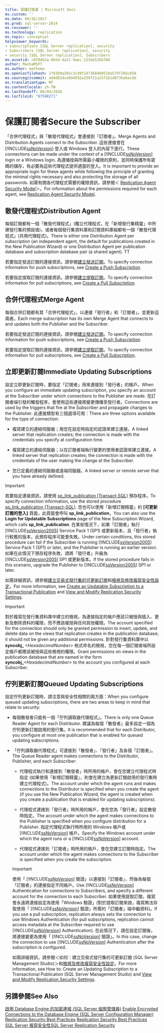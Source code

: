 ```yaml
---
title: 保護訂閱者 | Microsoft Docs
ms.custom: ''
ms.date: 04/26/2017
ms.prod: sql-server-2014
ms.reviewer: ''
ms.technology: replication
ms.topic: conceptual
helpviewer_keywords:
- subscriptions [SQL Server replication], security
- Subscribers [SQL Server replication], security
- security [SQL Server replication], Subscribers
ms.assetid: c8f0d62a-8b5d-4a21-9aec-223da52bb708
author: MashaMSFT
ms.author: mathoma
ms.openlocfilehash: 1f03b9a202c3c49f147368460518a579f28dc850
ms.sourcegitcommit: ad4d92dce894592a259721a1571b1d8736abacdb
ms.translationtype: MT
ms.contentlocale: zh-TW
ms.lasthandoff: 08/04/2020
ms.locfileid: "87598271"
---
```

# <a name="secure-the-subscriber"></a><span data-ttu-id="501dd-102">保護訂閱者</span><span class="sxs-lookup"><span data-stu-id="501dd-102">Secure the Subscriber</span></span>
  <span data-ttu-id="501dd-103">「合併代理程式」與「散發代理程式」會連接到「訂閱者」。</span><span class="sxs-lookup"><span data-stu-id="501dd-103">Merge Agents and Distribution Agents connect to the Subscriber.</span></span> <span data-ttu-id="501dd-104">這些連接會在 [!INCLUDE[ssNoVersion](../../../includes/ssnoversion-md.md)] 登入或 Windows 登入的內容下進行。</span><span class="sxs-lookup"><span data-stu-id="501dd-104">These connections can be made under the context of a [!INCLUDE[ssNoVersion](../../../includes/ssnoversion-md.md)] login or a Windows login.</span></span> <span data-ttu-id="501dd-105">為遵循授與所需最小權限的原則，並同時保護所有密碼的儲存，有必要為這些代理程式提供適當的登入。</span><span class="sxs-lookup"><span data-stu-id="501dd-105">It is important to provide an appropriate login for these agents while following the principle of granting the minimal rights necessary and also protecting the storage of all passwords.</span></span> <span data-ttu-id="501dd-106">如需有關各代理程式需要的權限資訊，請參閱＜ [Replication Agent Security Model](replication-agent-security-model.md)＞。</span><span class="sxs-lookup"><span data-stu-id="501dd-106">For information about the permissions required for each agent, see [Replication Agent Security Model](replication-agent-security-model.md).</span></span>  
  
## <a name="distribution-agent"></a><span data-ttu-id="501dd-107">散發代理程式</span><span class="sxs-lookup"><span data-stu-id="501dd-107">Distribution Agent</span></span>  
 <span data-ttu-id="501dd-108">每個訂閱都有一個「散發代理程式」(獨立代理程式，在「新增發行集精靈」中所建發行集的預設值)，或者每個發行集資料庫和訂閱資料庫組都有一個「散發代理程式」(共用代理程式)。</span><span class="sxs-lookup"><span data-stu-id="501dd-108">There is either one Distribution Agent per subscription (an independent agent, the default for publications created in the New Publication Wizard) or one Distribution Agent per publication database and subscription database pair (a shared agent).</span></span> <span data-ttu-id="501dd-109">T</span><span class="sxs-lookup"><span data-stu-id="501dd-109">T</span></span>  
  
 <span data-ttu-id="501dd-110">若要指定發送訂閱的連接資訊，請參閱[建立發送訂閱](../create-a-push-subscription.md)。</span><span class="sxs-lookup"><span data-stu-id="501dd-110">To specify connection information for push subscriptions, see [Create a Push Subscription](../create-a-push-subscription.md).</span></span>  
  
 <span data-ttu-id="501dd-111">若要指定提取訂閱的連接資訊，請參閱[建立提取訂閱](../create-a-pull-subscription.md)。</span><span class="sxs-lookup"><span data-stu-id="501dd-111">To specify connection information for pull subscriptions, see [Create a Pull Subscription](../create-a-pull-subscription.md)</span></span>  
  
## <a name="merge-agent"></a><span data-ttu-id="501dd-112">合併代理程式</span><span class="sxs-lookup"><span data-stu-id="501dd-112">Merge Agent</span></span>  
 <span data-ttu-id="501dd-113">每個合併訂閱都有其「合併代理程式」，以連接「發行者」和「訂閱者」，並更新這兩者。</span><span class="sxs-lookup"><span data-stu-id="501dd-113">Each merge subscription has its own Merge Agent that connects to and updates both the Publisher and the Subscriber.</span></span>  
  
 <span data-ttu-id="501dd-114">若要指定發送訂閱的連接資訊，請參閱[建立發送訂閱](../create-a-push-subscription.md)。</span><span class="sxs-lookup"><span data-stu-id="501dd-114">To specify connection information for push subscriptions, see [Create a Push Subscription](../create-a-push-subscription.md).</span></span>  
  
 <span data-ttu-id="501dd-115">若要指定提取訂閱的連接資訊，請參閱[建立提取訂閱](../create-a-pull-subscription.md)。</span><span class="sxs-lookup"><span data-stu-id="501dd-115">To specify connection information for pull subscriptions, see [Create a Pull Subscription](../create-a-pull-subscription.md).</span></span>  
  
## <a name="immediate-updating-subscriptions"></a><span data-ttu-id="501dd-116">立即更新訂閱</span><span class="sxs-lookup"><span data-stu-id="501dd-116">Immediate Updating Subscriptions</span></span>  
 <span data-ttu-id="501dd-117">設定立即更新訂閱時，要指定「訂閱者」用來連接到「發行者」的帳戶。</span><span class="sxs-lookup"><span data-stu-id="501dd-117">When you configure an immediate updating subscription, you specify an account at the Subscriber under which connections to the Publisher are made.</span></span> <span data-ttu-id="501dd-118">在訂閱者端引發的觸發程序，會使用這些連接將變更傳播至發行者。</span><span class="sxs-lookup"><span data-stu-id="501dd-118">Connections are used by the triggers that fire at the Subscriber and propagate changes to the Publisher.</span></span> <span data-ttu-id="501dd-119">此連接類型有三個選項可用：</span><span class="sxs-lookup"><span data-stu-id="501dd-119">There are three options available for the type of connection:</span></span>  
  
-   <span data-ttu-id="501dd-120">複寫建立的連結伺服器；用您在設定時指定的認證來建立連接。</span><span class="sxs-lookup"><span data-stu-id="501dd-120">A linked server that replication creates; the connection is made with the credentials you specify at configuration time.</span></span>  
  
-   <span data-ttu-id="501dd-121">複寫建立的連結伺服器；以在訂閱者端執行變更的使用者認證來建立連接。</span><span class="sxs-lookup"><span data-stu-id="501dd-121">A linked server that replication creates; the connection is made with the credentials of the user making the change at the Subscriber.</span></span>  
  
-   <span data-ttu-id="501dd-122">您已定義的連結伺服器或遠端伺服器。</span><span class="sxs-lookup"><span data-stu-id="501dd-122">A linked server or remote server that you have already defined.</span></span>  
  
> [!IMPORTANT]  
>  <span data-ttu-id="501dd-123">若要指定連接資訊，請使用 [sp_link_publication &#40;Transact-SQL&#41;](/sql/relational-databases/system-stored-procedures/sp-link-publication-transact-sql) 預存程序。</span><span class="sxs-lookup"><span data-stu-id="501dd-123">To specify connection information, use the stored procedure [sp_link_publication &#40;Transact-SQL&#41;](/sql/relational-databases/system-stored-procedures/sp-link-publication-transact-sql).</span></span> <span data-ttu-id="501dd-124">您也可以使用「新增訂閱精靈」的 **[可更新訂閱的登入]** 頁面，此頁面會呼叫 **sp_link_publication**。</span><span class="sxs-lookup"><span data-stu-id="501dd-124">You can also use the **Login for Updatable Subscriptions** page of the New Subscription Wizard, which calls **sp_link_publication**.</span></span> <span data-ttu-id="501dd-125">在某些情況下，如果「訂閱者」執行 [!INCLUDE[ssVersion2005](../../../includes/ssversion2005-md.md)] Service Pack 1 (SP1) 或更新版本，且「發行者」執行較舊的版本，此預存程序可能會失敗。</span><span class="sxs-lookup"><span data-stu-id="501dd-125">Under certain conditions, this stored procedure can fail if the Subscriber is running [!INCLUDE[ssVersion2005](../../../includes/ssversion2005-md.md)] Service Pack 1 (SP1) or later, and the Publisher is running an earlier version.</span></span> <span data-ttu-id="501dd-126">如果在此情況下預存程序失敗，請將「發行者」升級為 [!INCLUDE[ssVersion2005](../../../includes/ssversion2005-md.md)] SP1 或更新版本。</span><span class="sxs-lookup"><span data-stu-id="501dd-126">If the stored procedure fails in this scenario, upgrade the Publisher to [!INCLUDE[ssVersion2005](../../../includes/ssversion2005-md.md)] SP1 or later.</span></span>  
  
 <span data-ttu-id="501dd-127">如需詳細資訊，請參閱[建立交易式發行集的可更新訂閱](../publish/create-an-updatable-subscription-to-a-transactional-publication.md)和[檢視及修改複寫安全性設定](view-and-modify-replication-security-settings.md)。</span><span class="sxs-lookup"><span data-stu-id="501dd-127">For more information, see [Create an Updatable Subscription to a Transactional Publication](../publish/create-an-updatable-subscription-to-a-transactional-publication.md) and [View and Modify Replication Security Settings](view-and-modify-replication-security-settings.md).</span></span>  
  
> [!IMPORTANT]  
>  <span data-ttu-id="501dd-128">對於複寫在發行集資料庫中建立的檢視，為連接指定的帳戶應該只被授與插入、更新及刪除資料的權限，而不應該被授與任何其他權限。</span><span class="sxs-lookup"><span data-stu-id="501dd-128">The account specified for the connection should only be granted permission to insert, update, and delete data on the views that replication creates in the publication database; it should not be given any additional permissions.</span></span> <span data-ttu-id="501dd-129">針對發行集資料庫中以 **syncobj_** _\<HexadecimalNumber>_ 格式命名的檢視，您在每一個訂閱者端所設定帳戶都應該被授與這些檢視的權限。</span><span class="sxs-lookup"><span data-stu-id="501dd-129">Grant permissions on views in the publication database that are named in the form **syncobj_**_\<HexadecimalNumber>_ to the account you configured at each Subscriber.</span></span>  
  
## <a name="queued-updating-subscriptions"></a><span data-ttu-id="501dd-130">佇列更新訂閱</span><span class="sxs-lookup"><span data-stu-id="501dd-130">Queued Updating Subscriptions</span></span>  
 <span data-ttu-id="501dd-131">設定佇列更新訂閱時，請注意與安全性相關的兩方面：</span><span class="sxs-lookup"><span data-stu-id="501dd-131">When you configure queued updating subscriptions, there are two areas to keep in mind that relate to security:</span></span>  
  
-   <span data-ttu-id="501dd-132">每個散發者只能有一個「佇列讀取器代理程式」。</span><span class="sxs-lookup"><span data-stu-id="501dd-132">There is only one Queue Reader Agent for each Distributor.</span></span> <span data-ttu-id="501dd-133">建議為每個「散發者」最多設定一個為佇列更新訂閱啟用的發行集。</span><span class="sxs-lookup"><span data-stu-id="501dd-133">It is recommended that for each Distributor, you configure at most one publication that is enabled for queued updating subscriptions.</span></span>  
  
-   <span data-ttu-id="501dd-134">「佇列讀取器代理程式」可連接到「散發者」、「發行者」及各個「訂閱者」。</span><span class="sxs-lookup"><span data-stu-id="501dd-134">The Queue Reader agent makes connections to the Distributor, Publisher, and each Subscriber:</span></span>  
  
    -   <span data-ttu-id="501dd-135">代理程式執行和連接到「散發者」時所用的帳戶，會在您建立代理程式時指定 (如果使用「新增訂閱精靈」，則會在建立為更新訂閱啟用的發行集時建立代理程式)。</span><span class="sxs-lookup"><span data-stu-id="501dd-135">The account under which the agent runs and makes connections to the Distributor is specified when you create the agent (if you use the New Publication Wizard, the agent is created when you create a publication that is enabled for updating subscriptions).</span></span>  
  
    -   <span data-ttu-id="501dd-136">代理程式連接到「發行者」時所用的帳戶，會在您為「發行者」設定散發時指定。</span><span class="sxs-lookup"><span data-stu-id="501dd-136">The account under which the agent makes connections to the Publisher is specified when you configure distribution for a Publisher.</span></span> <span data-ttu-id="501dd-137">指定代理程式執行時所用的 Windows 帳戶或 [!INCLUDE[ssNoVersion](../../../includes/ssnoversion-md.md)] 帳戶。</span><span class="sxs-lookup"><span data-stu-id="501dd-137">Specify the Windows account under which the agent runs or a [!INCLUDE[ssNoVersion](../../../includes/ssnoversion-md.md)] account.</span></span>  
  
    -   <span data-ttu-id="501dd-138">代理程式連接到「訂閱者」時所用的帳戶，會在您建立訂閱時指定。</span><span class="sxs-lookup"><span data-stu-id="501dd-138">The account under which the agent makes connections to the Subscriber is specified when you create the subscription.</span></span>  
  
    > [!IMPORTANT]  
    >  <span data-ttu-id="501dd-139">使用「 [!INCLUDE[ssNoVersion](../../../includes/ssnoversion-md.md)] 驗證」以連接到「訂閱者」，然後為每個「訂閱者」的連接指定不同帳戶。</span><span class="sxs-lookup"><span data-stu-id="501dd-139">Use [!INCLUDE[ssNoVersion](../../../includes/ssnoversion-md.md)] Authentication for connections to Subscribers, and specify a different account for the connection to each Subscriber.</span></span> <span data-ttu-id="501dd-140">如果使用提取訂閱，複寫會永遠將連接設定為使用「Windows 驗證」(對於提取訂閱來說，複寫無法存取使用「 [!INCLUDE[ssNoVersion](../../../includes/ssnoversion-md.md)] 驗證」所需的「訂閱者」端中繼資料)。</span><span class="sxs-lookup"><span data-stu-id="501dd-140">If you use a pull subscription, replication always sets the connection to use Windows Authentication (for pull subscriptions, replication cannot access metadata at the Subscriber required to use [!INCLUDE[ssNoVersion](../../../includes/ssnoversion-md.md)] Authentication).</span></span> <span data-ttu-id="501dd-141">在此情況下，請在設定訂閱後，將連接變更為使用「 [!INCLUDE[ssNoVersion](../../../includes/ssnoversion-md.md)] 驗證」。</span><span class="sxs-lookup"><span data-stu-id="501dd-141">In this case, change the connection to use [!INCLUDE[ssNoVersion](../../../includes/ssnoversion-md.md)] Authentication after the subscription is configured.</span></span>  
  
     <span data-ttu-id="501dd-142">如需詳細資訊，請參閱＜如何：建立交易式發行集的可更新訂閱 (SQL Server Management Studio)＞和[檢視及修改複寫安全性設定](view-and-modify-replication-security-settings.md)。</span><span class="sxs-lookup"><span data-stu-id="501dd-142">For more information, see How to: Create an Updating Subscription to a Transactional Publication (SQL Server Management Studio) and [View and Modify Replication Security Settings](view-and-modify-replication-security-settings.md).</span></span>  
  
## <a name="see-also"></a><span data-ttu-id="501dd-143">另請參閱</span><span class="sxs-lookup"><span data-stu-id="501dd-143">See Also</span></span>  
 <span data-ttu-id="501dd-144">[啟用 Database Engine 的加密連接 &#40;SQL Server 組態管理員&#41;](../../../database-engine/configure-windows/enable-encrypted-connections-to-the-database-engine.md) </span><span class="sxs-lookup"><span data-stu-id="501dd-144">[Enable Encrypted Connections to the Database Engine &#40;SQL Server Configuration Manager&#41;](../../../database-engine/configure-windows/enable-encrypted-connections-to-the-database-engine.md) </span></span>  
 <span data-ttu-id="501dd-145">[Replication Security Best Practices](replication-security-best-practices.md) </span><span class="sxs-lookup"><span data-stu-id="501dd-145">[Replication Security Best Practices](replication-security-best-practices.md) </span></span>  
 [<span data-ttu-id="501dd-146">SQL Server 複寫安全性</span><span class="sxs-lookup"><span data-stu-id="501dd-146">SQL Server Replication Security</span></span>](view-and-modify-replication-security-settings.md)  
  
  
